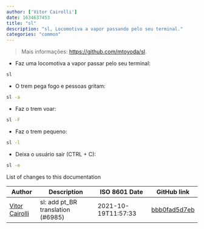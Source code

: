 ```yaml
---
author: ['Vitor Cairolli']
date: 1634637453
title: "sl"
description: "sl, Locomotiva a vapor passando pelo seu terminal."
categories: "common"
---
```

> Mais informações: <https://github.com/mtoyoda/sl>.

- Faz uma locomotiva a vapor passar pelo seu terminal:

```bash
sl
```

- O trem pega fogo e pessoas gritam:

```bash
sl -a
```

- Faz o trem voar:

```bash
sl -F
```

- Faz o trem pequeno:

```bash
sl -l
```

- Deixa o usuário sair (CTRL + C):

```bash
sl -e
```
List of changes to this documentation


Author | Description | ISO 8601 Date | GitHub link
------|-----|-----|-----
[Vitor Cairolli](mailto:67999092+VitorCairolli@users.noreply.github.com) | sl: add pt_BR translation (#6985) | 2021-10-19T11:57:33 | [bbb0fad5d7eb](https://github.com/tldr-pages/tldr/commit/bbb0fad5d7eb3f12cc95471be88533336cf0e945)

